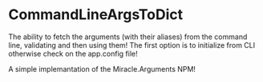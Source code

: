 # CommandLineArgsToDict
The ability to fetch the arguments (with their aliases) from the command line, validating and then using them! 
The first option is to initialize from CLI otherwise check on the app.config file! 

A simple implemantation of the Miracle.Arguments NPM! 

